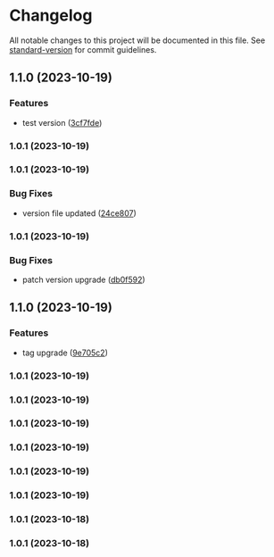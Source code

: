 # Changelog

All notable changes to this project will be documented in this file. See [standard-version](https://github.com/conventional-changelog/standard-version) for commit guidelines.

## 1.1.0 (2023-10-19)


### Features

* test version ([3cf7fde](https://github.com/https://github.com/nitya118/LocationTracker.git/commit/3cf7fdecf49cb62cefb5f4e6161ca413cece8cb3))

### 1.0.1 (2023-10-19)

### 1.0.1 (2023-10-19)


### Bug Fixes

* version file updated ([24ce807](https://github.com/https://github.com/nitya118/LocationTracker.git/commit/24ce80767da71a8f9ccd0e93d5c266db2a685044))

### 1.0.1 (2023-10-19)


### Bug Fixes

* patch version upgrade ([db0f592](https://github.com/https://github.com/nitya118/LocationTracker.git/commit/db0f5922d71b7d0aa0bfba00efd85ee7db40f68e))

## 1.1.0 (2023-10-19)


### Features

* tag upgrade ([9e705c2](https://github.com/https://github.com/nitya118/LocationTracker.git/commit/9e705c2f86577360396b4710e68dee22a85effc6))

### 1.0.1 (2023-10-19)

### 1.0.1 (2023-10-19)

### 1.0.1 (2023-10-19)

### 1.0.1 (2023-10-19)

### 1.0.1 (2023-10-19)

### 1.0.1 (2023-10-19)

### 1.0.1 (2023-10-18)

### 1.0.1 (2023-10-18)
